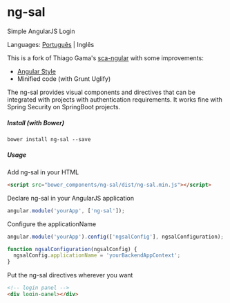 # ng-sal
Simple AngularJS Login

Languages: [Português](README.md) | Inglês

This is a fork of Thiago Gama's [sca-ngular](https://github.com/tagama/sca-ngular) with some improvements:

- [Angular Style](https://github.com/johnpapa/angular-styleguide)
- Minified code (with Grunt Uglify)

The ng-sal provides visual components and directives that can be integrated with projects with authentication requirements.
It works fine with Spring Security on SpringBoot projects.

##### Install (with Bower)
```
bower install ng-sal --save
```

##### Usage
Add ng-sal in your HTML
```html
<script src="bower_components/ng-sal/dist/ng-sal.min.js"></script>
```

Declare ng-sal in your AngularJS application
```javascript
angular.module('yourApp', ['ng-sal']);
```

Configure the applicationName
```javascript
angular.module('yourApp').config(['ngsalConfig'], ngsalConfiguration);

function ngsalConfiguration(ngsalConfig) {
  ngsalConfig.applicationName = 'yourBackendAppContext';
}
```

Put the ng-sal directives wherever you want
```html
<!-- login panel -->
<div login-panel></div>

<!-- logged user profile -->
<div user-panel></div>

<!-- protected area -->
<body authenticated-application>
```

###### TODO
- example project
- gulp
- i18n
- documentation (en|pt_BR)
- tests
- parameters customization
- stylesheet customization
- refactor with [Angular Style](https://github.com/johnpapa/angular-styleguide)
